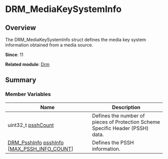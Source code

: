 # DRM_MediaKeySystemInfo


## Overview

The DRM_MediaKeySystemInfo struct defines the media key system information obtained from a media source.

**Since**: 11

**Related module**: [Drm](_drm.md)


## Summary


### Member Variables

| Name| Description| 
| -------- | -------- |
| uint32_t [psshCount](_drm.md#psshcount) | Defines the number of pieces of Protection Scheme Specific Header (PSSH) data.| 
| [DRM_PsshInfo](_d_r_m___pssh_info.md) [psshInfo](_drm.md#psshinfo) [[MAX_PSSH_INFO_COUNT](_drm.md#max_pssh_info_count)] | Defines the PSSH information.| 
